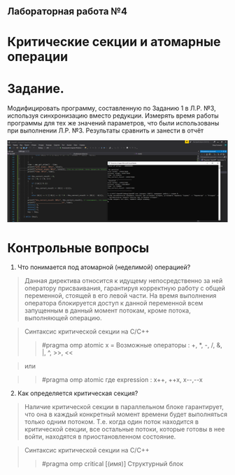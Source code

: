 ## Лабораторная работа №4
# Критические секции и атомарные операции

# Задание.
Модифицировать программу, составленную по Заданию 1 в Л.Р. №3, используя синхронизацию вместо редукции. Измерять время работы программы для тех же значений параметров,
что были использованы при выполнении Л.Р. №3. Результаты сравнить и занести в отчёт

![example](pics/lab4.png)

# Контрольные вопросы

1. Что понимается под атомарной (неделимой) операцией?

>Данная директива относится к идущему непосредственно за ней оператору присваивания, гарантируя корректную работу с общей переменной, стоящей в его левой части.
>На время выполнения оператора блокируется доступ к данной переменной всем запущенным в данный момент потокам, кроме потока, выполняющей операцию.

>Синтаксис критической секции на С/С++
>>#pragma omp atomic
>>x <operator>= <expression>
>Возможные операторы : +, *, -, /, &, |, ^, >>, <<

>или

>>#pragma omp atomic <expression>
>где expression : x++, ++x, x--,--x

2. Как определяется критическая секция?

>Наличие критической секции в параллельном блоке гарантирует, что она в каждый конкретный момент времени будет выполняться только одним потоком. Т.е. когда один
>поток находится в критической секции, все остальные потоки, которые готовы в нее войти, находятся в приостановленном состояние. 

>Синтаксис критической секции на С/С++
>>#pragma omp critical [(имя)]
>>    Структурный блок